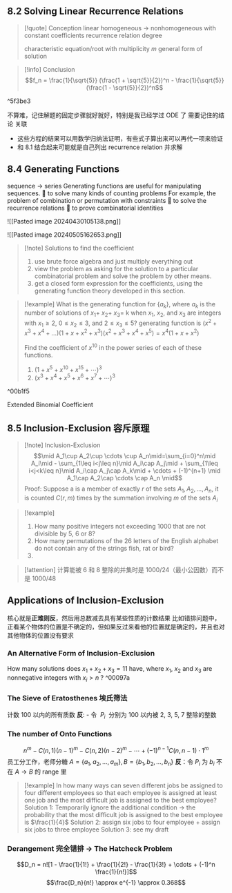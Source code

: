 
## 8.2 Solving Linear Recurrence Relations

> [!quote] Conception
> linear
> homogeneous $\rightarrow$ nonhomogeneous
> with constant coefficients
> recurrence relation
> degree
>
> characteristic equation/root with multiplicity $m$
> general form of solution

> [!info] Conclusion
> $$f_n = \frac{1}{\sqrt{5}} (\frac{1 + \sqrt{5}}{2})^n - \frac{1}{\sqrt{5}} (\frac{1 - \sqrt{5}}{2})^n$$

^5f3be3

不算难，记住解题的固定步骤就好就好，特别是我已经学过 ODE 了
需要记住的结论
关联

- 这些方程的结果可以用数学归纳法证明，有些式子算出来可以再代一项来验证
- 和 8.1 结合起来可能就是自己列出 recurrence relation 并求解

## 8.4 Generating Functions

sequence -> series
Generating functions are useful for manipulating sequences.
 to solve many kinds of counting problems
For example, the problem of combination or permutation with constraints
 to solve the recurrence relations
 to prove combinatorial identities

![[Pasted image 20240430105138.png]]

![[Pasted image 20240505162653.png]]

> [!note] Solutions to find the coefficient
>
> 1. use brute force algebra and just multiply everything out
> 2. view the problem as asking for the solution to a particular combinatorial problem and solve the problem by other means.
> 3. get a closed form expression for the coefficients, using the generating function theory developed in this section.

> [!example]
> What is the generating function for $\{a_k\}$, where $a_k$ is the number of solutions of $x_1$+ $x_2$+ $x_3$= k when $x_1$, $x_2$, and $x_3$ are integers with $x_1\ge2$, $0\le x_2\le3$, and $2\le x_3\le5$?
> generating function is $(x^2 + x^ 3+ x^4 + \ldots) ( 1 + x+ x^2 + x^3) (x^2+ x^ 3+ x^4 + x^5) = x^4( 1 + x + x^2)$
>
> Find the coefficient of $x^{10}$ in the power series of each of these functions.
>
> 1. $(1+x^{5}+x^{10}+x^{15}+\cdots)^{3}$
> 2. $(x^{3}+x^{4}+x^{5}+x^{6}+x^{7}+\cdots)^{3}$

^00b1f5

Extended Binomial Coefficient

## 8.5 Inclusion-Exclusion 容斥原理

> [!note] Inclusion-Exclusion
> $$\mid A_1\cup A_2\cup \cdots \cup A_n\mid=\sum_{i=0}^n\mid A_i\mid - \sum_{1\leq i<j\leq n}\mid A_i\cap A_j\mid + \sum_{1\leq i<j<k\leq n}\mid A_i\cap A_j\cap A_k\mid + \cdots + (-1)^{n+1} \mid A_1\cap A_2\cap \cdots \cap A_n \mid$$
> Proof: Suppose a is a member of exactly $r$ of the sets $A_1, A_2, \ldots, A_n$, it is counted $C(r, m)$ times by the summation involving $m$ of the sets $A_i$

> [!example]
>
> 1. How many positive integers not exceeding 1000 that are not divisible by 5, 6 or 8?
> 2. How many permutations of the 26 letters of the English alphabet do not contain any of the strings fish, rat or bird?
> 3.

> [!attention] 计算能被 6 和 8 整除的并集时是 1000/24（最小公因数）而不是 1000/48

## Applications of Inclusion-Exclusion

核心就是**正难则反**，然后用总数减去具有某些性质的计数结果
比如错排问题中，正看某个物体的位置是不确定的，但如果反过来看他的位置就是确定的，并且也对其他物体的位置没有要求

### An Alternative Form of Inclusion-Exclusion

How many solutions does $x_1 + x_2 + x_3 = 11$ have, where $x_1$, $x_2$ and $x_3$ are nonnegative integers with $x_i > n$ ?
^00097a

### The Sieve of Eratosthenes 埃氏筛法

计数 100 以内的所有质数
**反**: - 令  $P_i$  分别为 100 以内被 2, 3, 5, 7 整除的整数

### The number of Onto Functions

$$n^m - C(n, 1)(n-1)^m - C(n, 2)(n-2)^m - \cdots + (-1)^{n-1}C(n, n-1) \cdot 1^m$$
员工分工作，老师分糖
$A=\{a_1,a_2,\ldots,a_m\},B=\{b_1,b_2,\ldots,b_n\}$
**反**：令 $P_i$ 为 $b_i$ 不在 $A\to B$ 的 range 里

> [!example]
> In how many ways can seven different jobs be assigned to four different employees so that each employee is assigned at least one job and the most difficult job is assigned to the best employee?
> Solution 1: Temporarily ignore the additional condition -> the probability that the most difficult job is assigned to the best employee is $\frac{1}{4}$
> Solution 2: assign six jobs to four employee + assign six jobs to three employee
> Solution 3: see my draft

### Derangement 完全错排 -> The Hatcheck Problem

$$D_n = n![1 - \frac{1}{1!} + \frac{1}{2!} - \frac{1}{3!} + \cdots + (-1)^n \frac{1}{n!}]$$
$$\frac{D_n}{n!} \approx e^{-1} \approx 0.368$$

